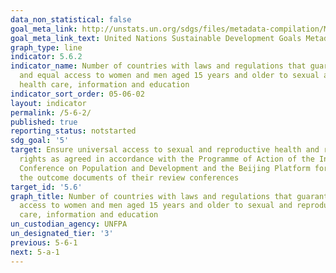 ```yaml
---
data_non_statistical: false
goal_meta_link: http://unstats.un.org/sdgs/files/metadata-compilation/Metadata-Goal-5.pdf
goal_meta_link_text: United Nations Sustainable Development Goals Metadata (pdf 634kB)
graph_type: line
indicator: 5.6.2
indicator_name: Number of countries with laws and regulations that guarantee full
  and equal access to women and men aged 15 years and older to sexual and reproductive
  health care, information and education
indicator_sort_order: 05-06-02
layout: indicator
permalink: /5-6-2/
published: true
reporting_status: notstarted
sdg_goal: '5'
target: Ensure universal access to sexual and reproductive health and reproductive
  rights as agreed in accordance with the Programme of Action of the International
  Conference on Population and Development and the Beijing Platform for Action and
  the outcome documents of their review conferences
target_id: '5.6'
graph_title: Number of countries with laws and regulations that guarantee full and equal
  access to women and men aged 15 years and older to sexual and reproductive health
  care, information and education
un_custodian_agency: UNFPA
un_designated_tier: '3'
previous: 5-6-1
next: 5-a-1
---
```

